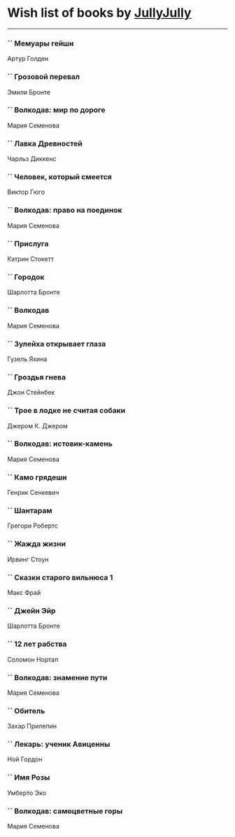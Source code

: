 # Wish list of books by [JullyJully](https://plus.google.com/u/0/117443283415472077372/)
---

### `` Мемуары гейши
Артур Голден

### `` Грозовой перевал
Эмили Бронте

### `` Волкодав: мир по дороге
Мария Семенова

### `` Лавка Древностей
Чарльз Диккенс

### `` Человек, который смеется
Виктор Гюго

### `` Волкодав: право на поединок
Мария Семенова

### `` Прислуга
Кэтрин Стокетт

### `` Городок
Шарлотта Бронте

### `` Волкодав
Мария Семенова

### `` Зулейха открывает глаза
Гузель Яхина

### `` Гроздья гнева
Джон Стейнбек

### `` Трое в лодке не считая собаки
Джером К. Джером

### `` Волкодав: истовик-камень
Мария Семенова

### `` Камо грядеши
Генрик Сенкевич

### `` Шантарам
Грегори Робертс

### `` Жажда жизни
Ирвинг Стоун

### `` Сказки старого вильнюса 1
Макс Фрай

### `` Джейн Эйр
Шарлотта Бронте

### `` 12 лет рабства
Соломон Нортап

### `` Волкодав: знамение пути
Мария Семенова

### `` Обитель
Захар Прилепин

### `` Лекарь: ученик Авиценны
Ной Гордон

### `` Имя Розы
Умберто Эко

### `` Волкодав: самоцветные горы
Мария Семенова

